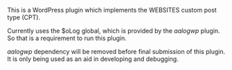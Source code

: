 This is a WordPress plugin which implements the WEBSITES custom post type (CPT).

Currently uses the $oLog global, which is provided by the *aalogwp* plugin. So that is a requirement to run this plugin.

*aalogwp* dependency will be removed before final submission of this plugin. It is only being used as an aid in developing and debugging.
